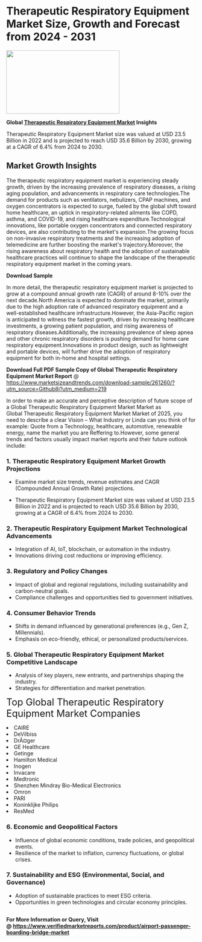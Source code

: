 <H1>Therapeutic Respiratory Equipment Market Size, Growth and Forecast from 2024 - 2031</H1><img class="aligncenter size-medium wp-image-584254" src="https://thirdeyenews.in/wp-content/uploads/2024/09/Global-Market-Research-300x168.jpeg" alt="" width="300" height="168" /><p><strong>Global&nbsp;<a href="https://www.marketsizeandtrends.com/download-sample/261260/?utm_source=Github8j?utm_medium=219">Therapeutic Respiratory Equipment Market</a> Insights</strong></p><p>Therapeutic Respiratory Equipment Market size was valued at USD 23.5 Billion in 2022 and is projected to reach USD 35.6 Billion by 2030, growing at a CAGR of 6.4% from 2024 to 2030.</p><p><h2>Market Growth Insights</h2> <p>The therapeutic respiratory equipment market is experiencing steady growth, driven by the increasing prevalence of respiratory diseases, a rising aging population, and advancements in respiratory care technologies.The demand for products such as ventilators, nebulizers, CPAP machines, and oxygen concentrators is expected to surge, fueled by the global shift toward home healthcare, an uptick in respiratory-related ailments like COPD, asthma, and COVID-19, and rising healthcare expenditure.Technological innovations, like portable oxygen concentrators and connected respiratory devices, are also contributing to the market's expansion.The growing focus on non-invasive respiratory treatments and the increasing adoption of telemedicine are further boosting the market's trajectory.Moreover, the rising awareness about respiratory health and the adoption of sustainable healthcare practices will continue to shape the landscape of the therapeutic respiratory equipment market in the coming years.</p> <p><strong>Download Sample</strong></p> <p>In more detail, the therapeutic respiratory equipment market is projected to grow at a compound annual growth rate (CAGR) of around 8-10% over the next decade.North America is expected to dominate the market, primarily due to the high adoption rate of advanced respiratory equipment and a well-established healthcare infrastructure.However, the Asia-Pacific region is anticipated to witness the fastest growth, driven by increasing healthcare investments, a growing patient population, and rising awareness of respiratory diseases.Additionally, the increasing prevalence of sleep apnea and other chronic respiratory disorders is pushing demand for home care respiratory equipment.Innovations in product design, such as lightweight and portable devices, will further drive the adoption of respiratory equipment for both in-home and hospital settings.</p> <p><span class=""><strong>Download Full PDF Sample Copy of Global Therapeutic Respiratory Equipment Market Report</strong> @ <a href="https://www.marketsizeandtrends.com/download-sample/261260/?utm_source=Github8j?utm_medium=219" target="_blank">https://www.marketsizeandtrends.com/download-sample/261260/?utm_source=Github8j?utm_medium=219</a></span></p><p>In order to make an accurate and perceptive description of future scope of a Global&nbsp;Therapeutic Respiratory Equipment Market Market as Global&nbsp;Therapeutic Respiratory Equipment Market Market of 2025, you need to describe a clear Vision &ndash; What Industry or Linda can you think of for example: Quote from a Technology, healthcare, automotive, renewable energy, name the market you are Reffering to.However, some general trends and factors usually impact market reports and their future outlook include:</p><h3>1.&nbsp;<strong>Therapeutic Respiratory Equipment Market Growth Projections</strong></h3><ul><li>Examine market size trends, revenue estimates and CAGR (Compounded Annual Growth Rate) projections.</li><li><p>Therapeutic Respiratory Equipment Market size was valued at USD 23.5 Billion in 2022 and is projected to reach USD 35.6 Billion by 2030, growing at a CAGR of 6.4% from 2024 to 2030.</p></li></ul><h3>2.&nbsp;<strong>Therapeutic Respiratory Equipment Market Technological Advancements</strong></h3><ul><li>Integration of AI, IoT, blockchain, or automation in the industry.</li><li>Innovations driving cost reductions or improving efficiency.</li></ul><h3>3.&nbsp;<strong>Regulatory and Policy Changes</strong></h3><ul><li>Impact of global and regional regulations, including sustainability and carbon-neutral goals.</li><li>Compliance challenges and opportunities tied to government initiatives.</li></ul><h3>4.&nbsp;<strong>Consumer Behavior Trends</strong></h3><ul><li>Shifts in demand influenced by generational preferences (e.g., Gen Z, Millennials).</li><li>Emphasis on eco-friendly, ethical, or personalized products/services.</li></ul><h3>5.&nbsp;<strong>Global Therapeutic Respiratory Equipment Market Competitive Landscape</strong></h3><ul><li>Analysis of key players, new entrants, and partnerships shaping the industry.</li><li>Strategies for differentiation and market penetration.</li></ul><p data-pm-slice="1 1 []"><span style="color: inherit; font-family: inherit; font-size: 25px;">Top Global Therapeutic Respiratory Equipment Market Companies</span></p><div class="" data-test-id=""><p><li>CAIRE</li><li> DeVilbiss</li><li> DrÃ¤ger</li><li> GE Healthcare</li><li> Getinge</li><li> Hamilton Medical</li><li> Inogen</li><li> Invacare</li><li> Medtronic</li><li> Shenzhen Mindray Bio-Medical Electronics</li><li> Omron</li><li> PARI</li><li> Koninklijke Philips</li><li> ResMed</li></p></div><h3>6.&nbsp;<strong>Economic and Geopolitical Factors</strong></h3><ul><li>Influence of global economic conditions, trade policies, and geopolitical events.</li><li>Resilience of the market to inflation, currency fluctuations, or global crises.</li></ul><h3>7.&nbsp;<strong>Sustainability and ESG (Environmental, Social, and Governance)</strong></h3><ul><li>Adoption of sustainable practices to meet ESG criteria.</li><li>Opportunities in green technologies and circular economy principles.</li></ul><h2><strong style="font-size: 14px;">For More Information or Query, Visit @&nbsp;</strong><a style="background-color: #ffffff; font-size: 14px;" href="https://www.marketsizeandtrends.com/report/therapeutic-respiratory-equipment-market/" target="_blank">https://www.verifiedmarketreports.com/product/airport-passenger-boarding-bridge-market</a></h2>